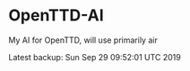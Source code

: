 # OpenTTD-AI
My AI for OpenTTD, will use primarily air

Latest backup: Sun Sep 29 09:52:01 UTC 2019
